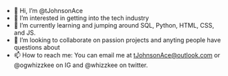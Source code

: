 - 👋 Hi, I’m @tJohnsonAce
- 👀 I’m interested in getting into the tech industry 
- 🌱 I’m currently learning and jumping around SQL, Python, HTML, CSS, and JS. 
- 💞️ I’m looking to collaborate on passion projects and anyting people have questions about
- 📫 How to reach me: You can email me at tJohnsonAce@outlook.com or @ogwhizzkee on IG and @whizzkee on twitter. 

<!---
tJohnsonAce/tJohnsonAce is a ✨ special ✨ repository because its `README.md` (this file) appears on your GitHub profile.
You can click the Preview link to take a look at your changes.
--->
